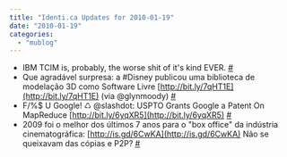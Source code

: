 ```yaml
---
title: "Identi.ca Updates for 2010-01-19"
date: "2010-01-19"
categories: 
  - "mublog"
---
```


- IBM TCIM is, probably, the worse shit of it's kind EVER. [#](http://identi.ca/notice/19446336)
- Que agradável surpresa: a #Disney publicou uma biblioteca de modelação 3D como Software Livre [http://bit.ly/7qHT1E](http://bit.ly/7qHT1E) (via @glynmoody) [#](http://identi.ca/notice/19447462)
- F/%$ U Google! ♺ @slashdot: USPTO Grants Google a Patent On MapReduce [http://bit.ly/6yqXR5](http://bit.ly/6yqXR5) [#](http://identi.ca/notice/19455626)
- 2009 foi o melhor dos últimos 7 anos para o "box office" da indústria cinematográfica: [http://is.gd/6CwKA](http://is.gd/6CwKA) Não se queixavam das cópias e P2P? [#](http://identi.ca/notice/19469516)

